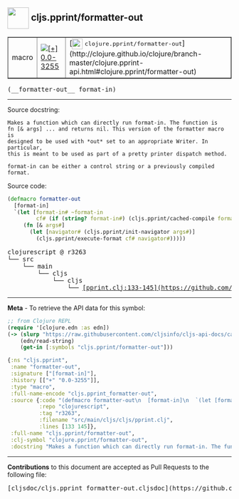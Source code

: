 ## <img width="48px" valign="middle" src="http://i.imgur.com/Hi20huC.png"> cljs.pprint/formatter-out

 <table border="1">
<tr>

<td>macro</td>
<td><a href="https://github.com/cljsinfo/cljs-api-docs/tree/0.0-3255"><img valign="middle" alt="[+] 0.0-3255" src="https://img.shields.io/badge/+-0.0--3255-lightgrey.svg"></a> </td>
<td>
[<img height="24px" valign="middle" src="http://i.imgur.com/1GjPKvB.png"> <samp>clojure.pprint/formatter-out</samp>](http://clojure.github.io/clojure/branch-master/clojure.pprint-api.html#clojure.pprint/formatter-out)
</td>
</tr>
</table>

 <samp>
(__formatter-out__ format-in)<br>
</samp>

---




Source docstring:

```
Makes a function which can directly run format-in. The function is
fn [& args] ... and returns nil. This version of the formatter macro is
designed to be used with *out* set to an appropriate Writer. In particular,
this is meant to be used as part of a pretty printer dispatch method.

format-in can be either a control string or a previously compiled format.
```

Source code:

```clj
(defmacro formatter-out
  [format-in]
  `(let [format-in# ~format-in
         cf# (if (string? format-in#) (cljs.pprint/cached-compile format-in#) format-in#)]
     (fn [& args#]
       (let [navigator# (cljs.pprint/init-navigator args#)]
         (cljs.pprint/execute-format cf# navigator#)))))
```

 <pre>
clojurescript @ r3263
└── src
    └── main
        └── cljs
            └── cljs
                └── <ins>[pprint.clj:133-145](https://github.com/clojure/clojurescript/blob/r3263/src/main/cljs/cljs/pprint.clj#L133-L145)</ins>
</pre>


---

__Meta__ - To retrieve the API data for this symbol:

```clj
;; from Clojure REPL
(require '[clojure.edn :as edn])
(-> (slurp "https://raw.githubusercontent.com/cljsinfo/cljs-api-docs/catalog/cljs-api.edn")
    (edn/read-string)
    (get-in [:symbols "cljs.pprint/formatter-out"]))
```

```clj
{:ns "cljs.pprint",
 :name "formatter-out",
 :signature ["[format-in]"],
 :history [["+" "0.0-3255"]],
 :type "macro",
 :full-name-encode "cljs.pprint_formatter-out",
 :source {:code "(defmacro formatter-out\n  [format-in]\n  `(let [format-in# ~format-in\n         cf# (if (string? format-in#) (cljs.pprint/cached-compile format-in#) format-in#)]\n     (fn [& args#]\n       (let [navigator# (cljs.pprint/init-navigator args#)]\n         (cljs.pprint/execute-format cf# navigator#)))))",
          :repo "clojurescript",
          :tag "r3263",
          :filename "src/main/cljs/cljs/pprint.clj",
          :lines [133 145]},
 :full-name "cljs.pprint/formatter-out",
 :clj-symbol "clojure.pprint/formatter-out",
 :docstring "Makes a function which can directly run format-in. The function is\nfn [& args] ... and returns nil. This version of the formatter macro is\ndesigned to be used with *out* set to an appropriate Writer. In particular,\nthis is meant to be used as part of a pretty printer dispatch method.\n\nformat-in can be either a control string or a previously compiled format."}

```

---

__Contributions__ to this document are accepted as Pull Requests to the following file:

 <pre>
[cljsdoc/cljs.pprint_formatter-out.cljsdoc](https://github.com/cljsinfo/cljs-api-docs/blob/master/cljsdoc/cljs.pprint_formatter-out.cljsdoc)
</pre>

